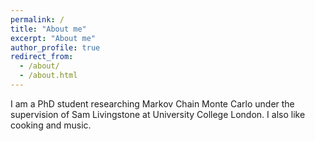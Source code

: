 ```yaml
---
permalink: /
title: "About me"
excerpt: "About me"
author_profile: true
redirect_from: 
  - /about/
  - /about.html
---
```

I am a PhD student researching Markov Chain Monte Carlo under the supervision of Sam Livingstone at University College London. I also like cooking and music.


